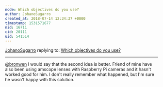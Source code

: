 ```yaml
---
node: Which objectives do you use?
author: JohanoSugarro
created_at: 2018-07-14 12:34:37 +0000
timestamp: 1531571677
nid: 16711
cid: 20111
uid: 541514
---
```




[JohanoSugarro](../profile/JohanoSugarro) replying to: [Which objectives do you use?](../notes/aquiles/07-13-2018/which-objectives-do-you-use)

----
[@bronwen](/profile/bronwen) I would say that the second idea is better. Friend of mine have also been using amscope lenses with Raspberry Pi cameras and it hasn't worked good for him. I don't really remember what happened, but I'm sure he wasn't happy with this solution.